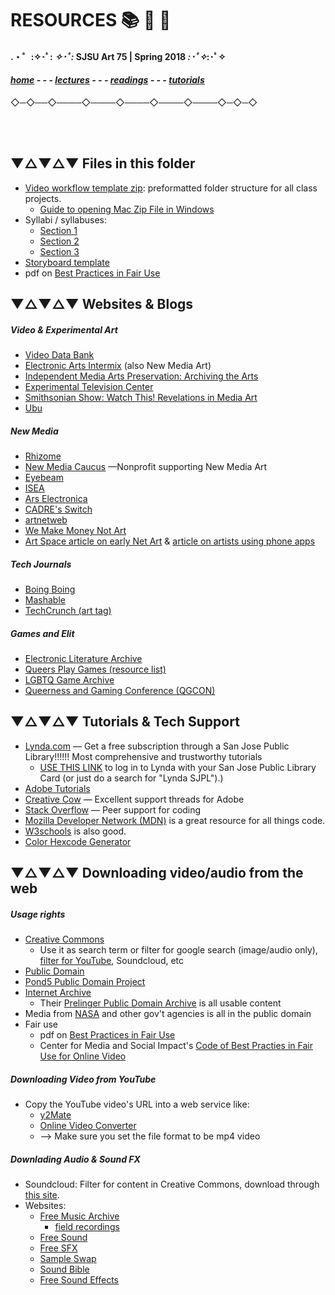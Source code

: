 
# RESOURCES 📚 🔗 📼

#### .・゜:✧･ﾟ: *✧･ﾟ:* SJSU Art 75 | Spring 2018 *:･ﾟ✧*:･ﾟ✧

#### ***[home](..) - - - [lectures](../lectures) - - - [readings](../readings) - - - [tutorials](../tutorials)***
 ◇─◇──◇────◇────◇────◇────◇────◇─◇─◇

<br><br>
## ▼△▼△▼ Files in this folder
* [Video workflow template zip](videoWorkflowTemplate.zip): preformatted folder structure for all class projects.
  * [Guide to opening Mac Zip File in Windows](https://www.techwalla.com/articles/how-to-open-a-mac-zip-file-in-windows)
* Syllabi / syllabuses:
  * [Section 1](resources/Syllabus_Art75_section1_FA_18.pdf)
  * [Section 2](resources/Syllabus_Art75_section2_FA_18.pdf)
  * [Section 3](resources/Syllabus_Art75_section3_FA_18.pdf)
* [Storyboard template](storyboard_template.png)
* pdf on [Best Practices in Fair Use](online_best_practices_in_fair_use.pdf)

## ▼△▼△▼ Websites & Blogs

##### Video & Experimental Art
* [Video Data Bank](https://www.vdb.org/)
* [Electronic Arts Intermix](https://www.eai.org/) (also New Media Art)
* [Independent Media Arts Preservation: Archiving the Arts](http://www.imappreserve.org/archivingarts/)
* [Experimental Television Center](http://www.experimentaltvcenter.org/)
* [Smithsonian Show: Watch This! Revelations in Media Art](http://americanart.si.edu/exhibitions/online/watch_this/)
* [Ubu](http://www.ubu.com/)

##### New Media
* [Rhizome](http://rhizome.org/)
* [New Media Caucus](http://www.newmediacaucus.org) —Nonprofit supporting New Media Art
* [Eyebeam](http://www.eyebeam.org/)
* [ISEA](http://www.isea-web.org/eng/index.html)
* [Ars Electronica](https://www.aec.at/news/en/)
* [CADRE's Switch](http://switch.sjsu.edu/wp/v28/)
* [artnetweb](http://www.artnetweb.com/)
* [We Make Money Not Art](http://we-make-money-not-art.com/)
* [Art Space article on early Net Art](http://www.artspace.com/search/?q=art+tech) & [article on artists using phone apps](http://www.artspace.com/magazine/art_101/art-tech/10-apps-that-are-also-works-of-art-54760)

##### Tech Journals
* [Boing Boing](http://boingboing.net/)
* [Mashable](http://mashable.com/)
* [TechCrunch (art tag)](https://techcrunch.com/tag/art/)

##### Games and Elit
* [Electronic Literature Archive](http://collection.eliterature.org/)
* [Queers Play Games (resource list)](http://queersplaygames.com/)
* [LGBTQ Game Archive](https://lgbtqgamearchive.com/about/about-archive/)
* [Queerness and Gaming Conference (QGCON)](http://www.qgcon.com/)

## ▼△▼△▼ Tutorials & Tech Support
* [Lynda.com](Lynda.com) — Get a free subscription through a San Jose Public Library!!!!!! Most comprehensive and trustworthy tutorials
  * [USE THIS LINK](https://www.lynda.com/portal/patron?org=sjlibrary.org&triedlogout=true) to log in to Lynda with your San Jose Public Library Card (or just do a search for "Lynda SJPL").)
* [Adobe Tutorials](https://helpx.adobe.com/creative-cloud/tutorials-explore.html)
* [Creative Cow](https://www.creativecow.net/) — Excellent support threads for Adobe
* [Stack Overflow](https://stackoverflow.com/) — Peer support for coding
* [Mozilla Developer Network (MDN)](https://developer.mozilla.org/en-US/) is a great resource for all things code.
* [W3schools](https://www.w3schools.com/) is also good.
* [Color Hexcode Generator](http://www.color-hex.com/)

## ▼△▼△▼ Downloading video/audio from the web

##### Usage rights

* [Creative Commons](http://creativecommons.org/)
  * Use it as search term or filter for google search (image/audio only), [filter for YouTube](http://www.smartcopying.edu.au/open-education/creative-commons/creative-commons-information-pack-for-teachers-and-students/how-to-find-creative-commons-material-using-youtube), Soundcloud, etc
*  [Public Domain](https://en.wikipedia.org/wiki/Public_domain)
  * [Pond5 Public Domain Project](https://www.pond5.com/free)
  * [Internet Archive](https://archive.org/about/)
    * Their [Prelinger Public Domain Archive](https://archive.org/details/prelinger) is all usable content
  * Media from [NASA](https://www.nasa.gov/) and other gov't agencies is all in the public domain
* Fair use
  * pdf on [Best Practices in Fair Use](online_best_practices_in_fair_use.pdf)
  * Center for Media and Social Impact's [Code of Best Practies in Fair Use for Online Video](http://cmsimpact.org/code/code-best-practices-fair-use-online-video/)

##### Downloading Video from YouTube

* Copy the YouTube video's URL into a web service like:
  * [y2Mate](https://y2mate.com/)
  * [Online Video Converter](https://www.onlinevideoconverter.com/video-converter)
  * --> Make sure you set the file format to be mp4 video

##### Downlading Audio & Sound FX

* Soundcloud: Filter for content in Creative Commons, download through [this site](http://9soundclouddownloader.com/download-sound-track).
* Websites:
  * [Free Music Archive](http://freemusicarchive.org/)
    - [field recordings](http://freemusicarchive.org/genre/Field_Recordings/)
  * [Free Sound](https://freesound.org/)
  * [Free SFX](http://www.freesfx.co.uk/)
  * [Sample Swap](http://sampleswap.org/)
  * [Sound Bible](http://soundbible.com/free-sound-effects-1.html)
  * [Free Sound Effects](http://99sounds.org/free-sound-effects/)
